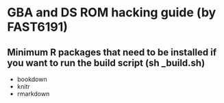 # GBA and DS ROM hacking guide (by FAST6191)

## Minimum R packages that need to be installed if you want to run the build script (sh \_build.sh)

- bookdown
- knitr
- rmarkdown
